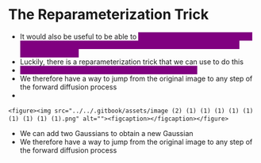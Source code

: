 # The Reparameterization Trick

* It would also be useful to be able to <mark style="color:purple;background-color:purple;">**jump straight from an image x0 to any noised version of the image xt without having to go through t applications of q.**</mark>&#x20;
* Luckily, there is a reparameterization trick that we can use to do this
* <mark style="color:purple;background-color:purple;">**We can add two Gaussians to obtain a new Gaussian**</mark>
* We therefore have a way to jump from the original image to any step of the forward diffusion process
*

    <figure><img src="../../.gitbook/assets/image (2) (1) (1) (1) (1) (1) (1) (1) (1) (1).png" alt=""><figcaption></figcaption></figure>
* We can add two Gaussians to obtain a new Gaussian
* We therefore have a way to jump from the original image to any step of the forward diffusion process
